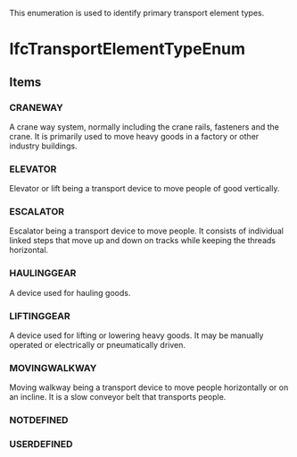 This enumeration is used to identify primary transport element types.

# IfcTransportElementTypeEnum

## Items

### CRANEWAY
A crane way system, normally including the crane rails, fasteners and the crane. It is primarily used to move heavy goods in a factory or other industry buildings.

### ELEVATOR
Elevator or lift being a transport device to move people of good vertically.

### ESCALATOR
Escalator being a transport device to move people. It consists of individual linked steps that move up and down on tracks while keeping the threads horizontal.

### HAULINGGEAR
A device used for hauling goods.

### LIFTINGGEAR
A device used for lifting or lowering heavy goods. It may be manually operated or electrically or pneumatically driven.

### MOVINGWALKWAY
Moving walkway being a transport device to move people horizontally or on an incline. It is a slow conveyor belt that transports people.

### NOTDEFINED

### USERDEFINED
